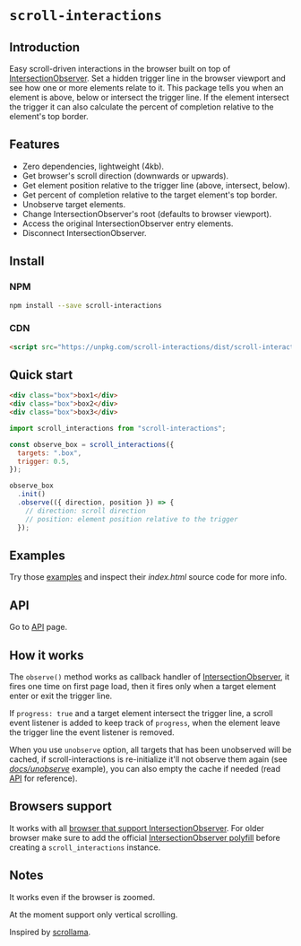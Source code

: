 # `scroll-interactions`

## Introduction

Easy scroll-driven interactions in the browser built on top of [IntersectionObserver](https://developer.mozilla.org/en-US/docs/Web/API/Intersection_Observer_API). Set a hidden trigger line in the browser viewport and see how one or more elements relate to it. This package tells you when an element is above, below or intersect the trigger line. If the element intersect the trigger it can also calculate the percent of completion relative to the element's top border.

## Features

- Zero dependencies, lightweight (4kb).
- Get browser's scroll direction (downwards or upwards).
- Get element position relative to the trigger line (above, intersect, below).
- Get percent of completion relative to the target element's top border.
- Unobserve target elements.
- Change IntersectionObserver's root (defaults to browser viewport).
- Access the original IntersectionObserver entry elements.
- Disconnect IntersectionObserver.

## Install

### NPM

```sh
npm install --save scroll-interactions
```

### CDN

```html
<script src="https://unpkg.com/scroll-interactions/dist/scroll-interactions.iife.min.js"></script>
```

## Quick start

```html
<div class="box">box1</div>
<div class="box">box2</div>
<div class="box">box3</div>
```

```js
import scroll_interactions from "scroll-interactions";

const observe_box = scroll_interactions({
  targets: ".box",
  trigger: 0.5,
});

observe_box
  .init()
  .observe(({ direction, position }) => {
    // direction: scroll direction
    // position: element position relative to the trigger
  });
```

## Examples

Try those [examples](https://pldg.github.io/scroll-interactions/) and inspect their *index.html* source code for more info.

## API

Go to [API](api.md) page.

## How it works

The `observe()` method works as callback handler of [IntersectionObserver](https://developer.mozilla.org/en-US/docs/Web/API/Intersection_Observer_API), it fires one time on first page load, then it fires only when a target element enter or exit the trigger line.

If `progress: true` and a target element intersect the trigger line, a scroll event listener is added to keep track of `progress`, when the element leave the trigger line the event listener is removed.

When you use `unobserve` option, all targets that has been unobserved will be cached, if scroll-interactions is re-initialize it'll not observe them again (see [*docs/unobserve*](docs/unobserve/index.html) example), you can also empty the cache if needed (read [API](api.md) for reference).

## Browsers support

It works with all [browser that support IntersectionObserver](https://caniuse.com/?search=IntersectionObserver). For older browser make sure to add the official [IntersectionObserver polyfill](https://github.com/w3c/IntersectionObserver/tree/master/polyfill) before creating a `scroll_interactions` instance.

## Notes

It works even if the browser is zoomed.

At the moment support only vertical scrolling.

Inspired by [scrollama](https://github.com/russellgoldenberg/scrollama/).
